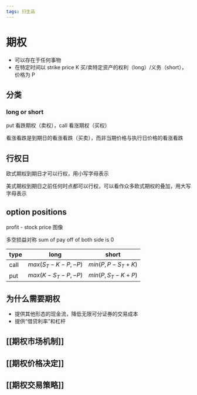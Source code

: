 ```yaml
---
tags: 衍生品
---
```

# 期权

- 可以存在于任何事物
- 在特定时间以 strike price K 买/卖特定资产的权利（long）/义务（short），价格为 P

## 分类

### long or short

put 看跌期权（卖权），call 看涨期权（买权）

看涨看跌是到期日的看涨看跌（买卖），而非当期价格与执行日价格的看涨看跌

## 行权日

欧式期权到期日才可以行权，用小写字母表示

美式期权到期日之前任何时点都可以行权，可以看作众多欧式期权的叠加，用大写字母表示

## option positions

profit - stock price 图像

多空损益对称 sum of pay off of both side is 0

| type | long               | short             |
| ---- | ------------------ | ----------------- |
| call | $max(S_T-K-P, -P)$ | $min(P, P-S_T+K)$ |
| put  | $max(K-S_T-P, -P)$ | $min(P, S_T-K+P)$ |

## 为什么需要期权

- 提供其他形态的现金流，降低无限可分证券的交易成本
- 提供“借贷利率”和杠杆

## [[期权市场机制]]

## [[期权价格决定]]

## [[期权交易策略]]

